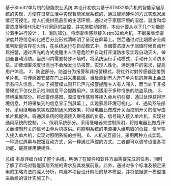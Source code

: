 基于Stm32单片机的智能农业系统
本设计初衷为基于STM32单片机的智能家居系统的实现，方便在日常生活中实现智能家居系统的，通过智能硬件的方式实现家居情况可视化，给人们提供高品质的生活环境，通过对于家居环境的湿度、温度和烟雾浓度等情H况进行对家庭的监控，并实施联动报警，本设计要从以下几个功能部分着手进行设计：
1、消防部分。将烟雾传感器接入stm32单片机，不断采集烟雾浓度并将信息转化成百分比形式清晰明了呈现在屏幕上。然后通过对比烟雾安全阈值判断是否存在火情，在系统运行在自动模式中，当烟雾浓度大于阈值时候自动开启报警，通过声光的方式提醒主人注意危险并自动打开消防水泵实现自动灭火，做到全自动消防。当房间内需要特殊环境时，将系统运行手动模式，手动开关消防水泵。即使烟雾浓度很高也不会触发消防报警。实现人性化，满足用户的需求，提高用户体验。
2、防盗部分。防盗分为报警和非报警模式。将红外对射传感器连接到单片机，将传感器安装在门上并采集数据，当检测到有人开门单片机的屏幕上会显示有闯入信息，当处于报警模式则开启声光报警提醒主人有人闯入，而当处于非报警模式下仅仅显示检测信息不会提醒用户。实现适用于多种情景的防盗系统。
3、环境采集部分。将烟雾传感器、温湿度传感器等接入单片机引脚，通过处理获得环境信息，并将采集到的信息显示到屏幕上，实现家居环境可视化。
4、通风系统部分。采用继电器来实现控制通风的效果，将继电器比做成开关而控制开关的信号由单片机提供。将通风系统的电源接入继电器的负载，信号输入接入单片机，实现对通风系统的控制。
5、照明系统部分。采用继电器来控制照明，将继电器比做成开关而控制开关的信号由单片机提供。将照明系统的电源接入继电器的负载，信号输入接入单片机，实现对照明系统的控制。
6、人机交互部分。采用两种方式实现，一种通过屏幕与按钮互动方式，另一种通过声控的方式。二者都可以调节设置各项功能，提高使用便捷性。

总结
本章详细介绍了整个系统，明确了在硬件和软件方面需要完成的任务，同时了解了市场对智能家居系统的需求及其发展前景。此外，通过对多个标准及预定采用的策略方法的深入分析，构建本项目设计阶段的基本模型，并将依据这一模型推进后续的设计实施工作。
